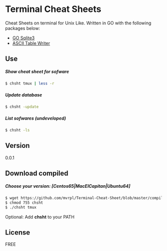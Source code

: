 # Terminal Cheat Sheets

Cheat Sheets on terminal for Unix Like. Written in GO with the following packages below:

  - [GO Sqlite3](https://github.com/mattn/go-sqlite3)
  - [ASCII Table Writer](https://github.com/olekukonko/tablewriter)

## Use
##### Show cheat sheet for sofware
```sh
$ chsht tmux | less -r
```
##### Update database
```sh
$ chsht -update
```
##### List sofwares (undeveloped)
```sh
$ chsht -ls
```

## Version

0.0.1

## Download compiled

##### Choose your version: [Centos65|MacElCapitan|Ubuntu64]
```sh
$ wget https://github.com/mvrpl/Terminal-Cheat-Sheet/blob/master/compiled/[Centos65|MacElCapitan|Ubuntu64]/chsht?raw=true -O chsht
$ chmod 755 chsht
$ ./chsht tmux
```
Optional: Add **chsht** to your PATH

## License

FREE
